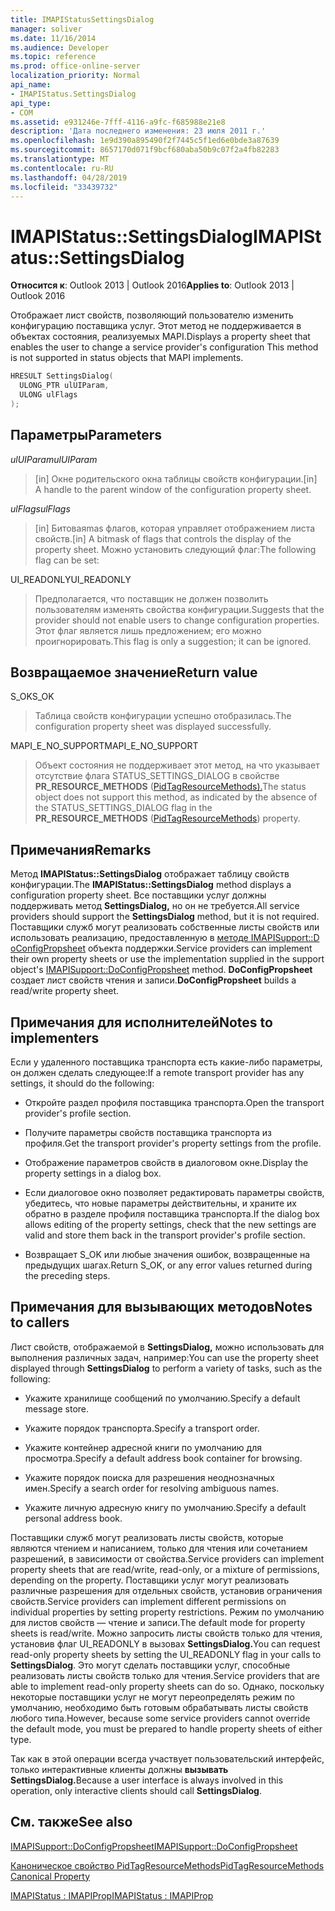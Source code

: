 ```yaml
---
title: IMAPIStatusSettingsDialog
manager: soliver
ms.date: 11/16/2014
ms.audience: Developer
ms.topic: reference
ms.prod: office-online-server
localization_priority: Normal
api_name:
- IMAPIStatus.SettingsDialog
api_type:
- COM
ms.assetid: e931246e-7fff-4116-a9fc-f685988e21e8
description: 'Дата последнего изменения: 23 июля 2011 г.'
ms.openlocfilehash: 1e9d390a895490f2f7445c5f1ed6e0bde3a87639
ms.sourcegitcommit: 8657170d071f9bcf680aba50b9c07f2a4fb82283
ms.translationtype: MT
ms.contentlocale: ru-RU
ms.lasthandoff: 04/28/2019
ms.locfileid: "33439732"
---
```

# <a name="imapistatussettingsdialog"></a><span data-ttu-id="99862-103">IMAPIStatus::SettingsDialog</span><span class="sxs-lookup"><span data-stu-id="99862-103">IMAPIStatus::SettingsDialog</span></span>

  
  
<span data-ttu-id="99862-104">**Относится к**: Outlook 2013 | Outlook 2016</span><span class="sxs-lookup"><span data-stu-id="99862-104">**Applies to**: Outlook 2013 | Outlook 2016</span></span> 
  
<span data-ttu-id="99862-105">Отображает лист свойств, позволяющий пользователю изменить конфигурацию поставщика услуг. Этот метод не поддерживается в объектах состояния, реализуемых MAPI.</span><span class="sxs-lookup"><span data-stu-id="99862-105">Displays a property sheet that enables the user to change a service provider's configuration This method is not supported in status objects that MAPI implements.</span></span>
  
```cpp
HRESULT SettingsDialog(
  ULONG_PTR ulUIParam,
  ULONG ulFlags
);
```

## <a name="parameters"></a><span data-ttu-id="99862-106">Параметры</span><span class="sxs-lookup"><span data-stu-id="99862-106">Parameters</span></span>

 <span data-ttu-id="99862-107">_ulUIParam_</span><span class="sxs-lookup"><span data-stu-id="99862-107">_ulUIParam_</span></span>
  
> <span data-ttu-id="99862-108">[in] Окне родительского окна таблицы свойств конфигурации.</span><span class="sxs-lookup"><span data-stu-id="99862-108">[in] A handle to the parent window of the configuration property sheet.</span></span>
    
 <span data-ttu-id="99862-109">_ulFlags_</span><span class="sxs-lookup"><span data-stu-id="99862-109">_ulFlags_</span></span>
  
> <span data-ttu-id="99862-110">[in] Битоваяmas флагов, которая управляет отображением листа свойств.</span><span class="sxs-lookup"><span data-stu-id="99862-110">[in] A bitmask of flags that controls the display of the property sheet.</span></span> <span data-ttu-id="99862-111">Можно установить следующий флаг:</span><span class="sxs-lookup"><span data-stu-id="99862-111">The following flag can be set:</span></span>
    
<span data-ttu-id="99862-112">UI_READONLY</span><span class="sxs-lookup"><span data-stu-id="99862-112">UI_READONLY</span></span> 
  
> <span data-ttu-id="99862-113">Предполагается, что поставщик не должен позволить пользователям изменять свойства конфигурации.</span><span class="sxs-lookup"><span data-stu-id="99862-113">Suggests that the provider should not enable users to change configuration properties.</span></span> <span data-ttu-id="99862-114">Этот флаг является лишь предложением; его можно проигнорировать.</span><span class="sxs-lookup"><span data-stu-id="99862-114">This flag is only a suggestion; it can be ignored.</span></span>
    
## <a name="return-value"></a><span data-ttu-id="99862-115">Возвращаемое значение</span><span class="sxs-lookup"><span data-stu-id="99862-115">Return value</span></span>

<span data-ttu-id="99862-116">S_OK</span><span class="sxs-lookup"><span data-stu-id="99862-116">S_OK</span></span> 
  
> <span data-ttu-id="99862-117">Таблица свойств конфигурации успешно отобразилась.</span><span class="sxs-lookup"><span data-stu-id="99862-117">The configuration property sheet was displayed successfully.</span></span>
    
<span data-ttu-id="99862-118">MAPI_E_NO_SUPPORT</span><span class="sxs-lookup"><span data-stu-id="99862-118">MAPI_E_NO_SUPPORT</span></span> 
  
> <span data-ttu-id="99862-119">Объект состояния не поддерживает этот метод, на что указывает отсутствие флага STATUS_SETTINGS_DIALOG в свойстве **PR_RESOURCE_METHODS** ([PidTagResourceMethods).](pidtagresourcemethods-canonical-property.md)</span><span class="sxs-lookup"><span data-stu-id="99862-119">The status object does not support this method, as indicated by the absence of the STATUS_SETTINGS_DIALOG flag in the **PR_RESOURCE_METHODS** ([PidTagResourceMethods](pidtagresourcemethods-canonical-property.md)) property.</span></span>
    
## <a name="remarks"></a><span data-ttu-id="99862-120">Примечания</span><span class="sxs-lookup"><span data-stu-id="99862-120">Remarks</span></span>

<span data-ttu-id="99862-121">Метод **IMAPIStatus::SettingsDialog** отображает таблицу свойств конфигурации.</span><span class="sxs-lookup"><span data-stu-id="99862-121">The **IMAPIStatus::SettingsDialog** method displays a configuration property sheet.</span></span> <span data-ttu-id="99862-122">Все поставщики услуг должны поддерживать метод **SettingsDialog,** но он не требуется.</span><span class="sxs-lookup"><span data-stu-id="99862-122">All service providers should support the **SettingsDialog** method, but it is not required.</span></span> <span data-ttu-id="99862-123">Поставщики служб могут реализовать собственные листы свойств или использовать реализацию, предоставленную в [методе IMAPISupport::D oConfigPropsheet](imapisupport-doconfigpropsheet.md) объекта поддержки.</span><span class="sxs-lookup"><span data-stu-id="99862-123">Service providers can implement their own property sheets or use the implementation supplied in the support object's [IMAPISupport::DoConfigPropsheet](imapisupport-doconfigpropsheet.md) method.</span></span> <span data-ttu-id="99862-124">**DoConfigPropsheet** создает лист свойств чтения и записи.</span><span class="sxs-lookup"><span data-stu-id="99862-124">**DoConfigPropsheet** builds a read/write property sheet.</span></span> 
  
## <a name="notes-to-implementers"></a><span data-ttu-id="99862-125">Примечания для исполнителей</span><span class="sxs-lookup"><span data-stu-id="99862-125">Notes to implementers</span></span>

<span data-ttu-id="99862-126">Если у удаленного поставщика транспорта есть какие-либо параметры, он должен сделать следующее:</span><span class="sxs-lookup"><span data-stu-id="99862-126">If a remote transport provider has any settings, it should do the following:</span></span>
  
- <span data-ttu-id="99862-127">Откройте раздел профиля поставщика транспорта.</span><span class="sxs-lookup"><span data-stu-id="99862-127">Open the transport provider's profile section.</span></span>
    
- <span data-ttu-id="99862-128">Получите параметры свойств поставщика транспорта из профиля.</span><span class="sxs-lookup"><span data-stu-id="99862-128">Get the transport provider's property settings from the profile.</span></span>
    
- <span data-ttu-id="99862-129">Отображение параметров свойств в диалоговом окне.</span><span class="sxs-lookup"><span data-stu-id="99862-129">Display the property settings in a dialog box.</span></span>
    
- <span data-ttu-id="99862-130">Если диалоговое окно позволяет редактировать параметры свойств, убедитесь, что новые параметры действительны, и храните их обратно в разделе профиля поставщика транспорта.</span><span class="sxs-lookup"><span data-stu-id="99862-130">If the dialog box allows editing of the property settings, check that the new settings are valid and store them back in the transport provider's profile section.</span></span>
    
- <span data-ttu-id="99862-131">Возвращает S_OK или любые значения ошибок, возвращенные на предыдущих шагах.</span><span class="sxs-lookup"><span data-stu-id="99862-131">Return S_OK, or any error values returned during the preceding steps.</span></span>
    
## <a name="notes-to-callers"></a><span data-ttu-id="99862-132">Примечания для вызывающих методов</span><span class="sxs-lookup"><span data-stu-id="99862-132">Notes to callers</span></span>

<span data-ttu-id="99862-133">Лист свойств, отображаемой в **SettingsDialog,** можно использовать для выполнения различных задач, например:</span><span class="sxs-lookup"><span data-stu-id="99862-133">You can use the property sheet displayed through **SettingsDialog** to perform a variety of tasks, such as the following:</span></span> 
  
- <span data-ttu-id="99862-134">Укажите хранилище сообщений по умолчанию.</span><span class="sxs-lookup"><span data-stu-id="99862-134">Specify a default message store.</span></span>
    
- <span data-ttu-id="99862-135">Укажите порядок транспорта.</span><span class="sxs-lookup"><span data-stu-id="99862-135">Specify a transport order.</span></span>
    
- <span data-ttu-id="99862-136">Укажите контейнер адресной книги по умолчанию для просмотра.</span><span class="sxs-lookup"><span data-stu-id="99862-136">Specify a default address book container for browsing.</span></span>
    
- <span data-ttu-id="99862-137">Укажите порядок поиска для разрешения неоднозначных имен.</span><span class="sxs-lookup"><span data-stu-id="99862-137">Specify a search order for resolving ambiguous names.</span></span>
    
- <span data-ttu-id="99862-138">Укажите личную адресную книгу по умолчанию.</span><span class="sxs-lookup"><span data-stu-id="99862-138">Specify a default personal address book.</span></span>
    
<span data-ttu-id="99862-139">Поставщики служб могут реализовать листы свойств, которые являются чтением и написанием, только для чтения или сочетанием разрешений, в зависимости от свойства.</span><span class="sxs-lookup"><span data-stu-id="99862-139">Service providers can implement property sheets that are read/write, read-only, or a mixture of permissions, depending on the property.</span></span> <span data-ttu-id="99862-140">Поставщики услуг могут реализовать различные разрешения для отдельных свойств, установив ограничения свойств.</span><span class="sxs-lookup"><span data-stu-id="99862-140">Service providers can implement different permissions on individual properties by setting property restrictions.</span></span> <span data-ttu-id="99862-141">Режим по умолчанию для листов свойств — чтение и записи.</span><span class="sxs-lookup"><span data-stu-id="99862-141">The default mode for property sheets is read/write.</span></span> <span data-ttu-id="99862-142">Можно запросить листы свойств только для чтения, установив флаг UI_READONLY в вызовах **SettingsDialog.**</span><span class="sxs-lookup"><span data-stu-id="99862-142">You can request read-only property sheets by setting the UI_READONLY flag in your calls to **SettingsDialog**.</span></span> <span data-ttu-id="99862-143">Это могут сделать поставщики услуг, способные реализовать листы свойств только для чтения.</span><span class="sxs-lookup"><span data-stu-id="99862-143">Service providers that are able to implement read-only property sheets can do so.</span></span> <span data-ttu-id="99862-144">Однако, поскольку некоторые поставщики услуг не могут переопределять режим по умолчанию, необходимо быть готовым обрабатывать листы свойств любого типа.</span><span class="sxs-lookup"><span data-stu-id="99862-144">However, because some service providers cannot override the default mode, you must be prepared to handle property sheets of either type.</span></span> 
  
<span data-ttu-id="99862-145">Так как в этой операции всегда участвует пользовательский интерфейс, только интерактивные клиенты должны **вызывать SettingsDialog.**</span><span class="sxs-lookup"><span data-stu-id="99862-145">Because a user interface is always involved in this operation, only interactive clients should call **SettingsDialog**.</span></span>
  
## <a name="see-also"></a><span data-ttu-id="99862-146">См. также</span><span class="sxs-lookup"><span data-stu-id="99862-146">See also</span></span>



[<span data-ttu-id="99862-147">IMAPISupport::DoConfigPropsheet</span><span class="sxs-lookup"><span data-stu-id="99862-147">IMAPISupport::DoConfigPropsheet</span></span>](imapisupport-doconfigpropsheet.md)
  
[<span data-ttu-id="99862-148">Каноническое свойство PidTagResourceMethods</span><span class="sxs-lookup"><span data-stu-id="99862-148">PidTagResourceMethods Canonical Property</span></span>](pidtagresourcemethods-canonical-property.md)
  
[<span data-ttu-id="99862-149">IMAPIStatus : IMAPIProp</span><span class="sxs-lookup"><span data-stu-id="99862-149">IMAPIStatus : IMAPIProp</span></span>](imapistatusimapiprop.md)

